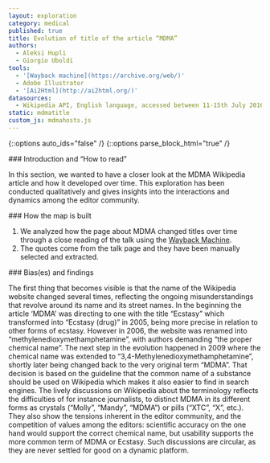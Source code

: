 ```yaml
---
layout: exploration
category: medical
published: true
title: Evolution of title of the article “MDMA”
authors:
  - Aleksi Hupli
  - Giorgio Uboldi
tools:
  - '[Wayback machine](https://archive.org/web/)'
  - Adobe Illustrator
  - '[Ai2Html](http://ai2html.org/)'
datasources:
  - Wikipedia API, English language, accessed between 11-15th July 2016
static: mdmatitle
custom_js: mdmahosts.js
---
```

{::options auto_ids="false" /}
{::options parse_block_html="true" /}
<div class="intro">
### Introduction and “How to read”

In this section, we wanted to have a closer look at the MDMA Wikipedia article and how it developed over time. This exploration has been conducted qualitatively and gives insights into the interactions and dynamics among the editor community.

</div>

<div class="protocol">
### How the map is built

1. We analyzed how the page about MDMA changed titles over time through a close reading of the talk using the [Wayback Machine](https://archive.org/web/).
2. The quotes come from the talk page and they have been manually selected and extracted.

</div>

<div class="findings">
### Bias(es) and findings

The first thing that becomes visible is that the name of the Wikipedia website changed several times, reflecting the ongoing misunderstandings that revolve around its name and its street names. In the beginning the article ‘MDMA’ was directing to one with the title “Ecstasy” which transformed into “Ecstasy (drug)” in 2005, being more precise in relation to other forms of ecstasy. However in 2006, the website was renamed into “methylenedioxymethamphetamine”, with authors demanding “the proper chemical name”. The next step in the evolution happened in 2009 where the chemical name was extended to “3,4-Methylenedioxymethamphetamine”, shortly later being changed back to the very original term “MDMA”. That decision is based on the guideline that the common name of a substance should be used on Wikipedia which makes it also easier to find in search engines.
The lively discussions on Wikipedia about the terminology reflects the difficulties of for instance journalists, to distinct MDMA in its different forms as crystals (“Molly”, “Mandy”, “MDMA”) or pills (“XTC”, “X”, etc.). They also show the tensions inherent in the editor community, and the competition of values among the editors: scientific accuracy on the one hand would support the correct chemical name, but usability supports the more common term of MDMA or Ecstasy. Such discussions are circular, as they are never settled for good on a dynamic platform.

</div>
